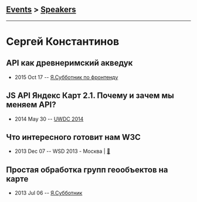## [Events](../README.md) > [Speakers](../speakers.md)
---

# Сергей Константинов

## API как древнеримский акведук
- 2015 Oct 17 -- [Я.Субботник по фронтенду](https://events.yandex.ru/lib/talks/3214/)    
## JS API Яндекс Карт 2.1. Почему и зачем мы меняем API?
- 2014 May 30 -- [UWDC 2014](https://www.youtube.com/watch?v=aS1dfT-WoFU)    
## Что интересного готовит нам W3C
- 2013 Dec 07 -- WSD 2013 - Москва  | [:notebook:](https://wsd.events/2013/12/07/pres/whats-new-w3c.pdf)  
## Простая обработка групп геообъектов на карте
- 2013 Jul 06 -- [Я.Субботник](https://events.yandex.ru/lib/talks/965/)    
